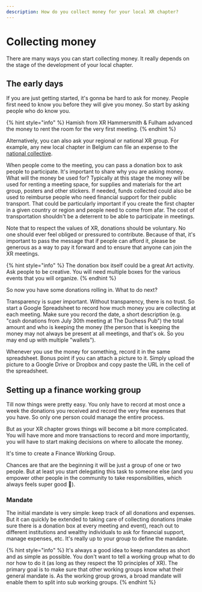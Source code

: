 ```yaml
---
description: How do you collect money for your local XR chapter?
---
```


# Collecting money

There are many ways you can start collecting money. It really depends on the stage of the development of your local chapter.

## The early days

If you are just getting started, it's gonna be hard to ask for money. People first need to know you before they will give you money. So start by asking people who do know you.

{% hint style="info" %}
Hamish from XR Hammersmith & Fulham advanced the money to rent the room for the very first meeting.
{% endhint %}

Alternatively, you can also ask your regional or national XR group. For example, any new local chapter in Belgium can file an expense to the [national collective](https://opencollective.com/xr-belgium).

When people come to the meeting, you can pass a donation box to ask people to participate. It's important to share why you are asking money. What will the money be used for? Typically at this stage the money will be used for renting a meeting space, for supplies and materials for the art group, posters and other stickers. If needed, funds collected could also be used to reimburse people who need financial support for their public transport. That could be particularly important if you create the first chapter in a given country or region and people need to come from afar. The cost of transportation shouldn't be a deterrent to be able to participate in meetings.

Note that to respect the values of XR, donations should be voluntary. No one should ever feel obliged or pressured to contribute. Because of that, it's important to pass the message that if people can afford it, please be generous as a way to pay it forward and to ensure that anyone can join the XR meetings.

{% hint style="info" %}
The donation box itself could be a great Art activity. Ask people to be creative. You will need multiple boxes for the various events that you will organize.
{% endhint %}

So now you have some donations rolling in. What to do next?

Transparency is super important. Without transparency, there is no trust. So start a Google Spreadsheet to record how much money you are collecting at each meeting. Make sure you record the date, a short description \(e.g. "cash donations from July 30th meeting at The Duchess Pub"\) the total amount and who is keeping the money \(the person that is keeping the money may not always be present at all meetings, and that's ok. So you may end up with multiple "wallets"\).

Whenever you use the money for something, record it in the same spreadsheet. Bonus point if you can attach a picture to it. Simply upload the picture to a Google Drive or Dropbox and copy paste the URL in the cell of the spreadsheet.

## Setting up a finance working group

Till now things were pretty easy. You only have to record at most once a week the donations you received and record the very few expenses that you have. So only one person could manage the entire process.

But as your XR chapter grows things will become a bit more complicated. You will have more and more transactions to record and more importantly, you will have to start making decisions on where to allocate the money.

 It's time to create a Finance Working Group.

Chances are that are the beginning it will be just a group of one or two people. But at least you start delegating this task to someone else \(and you empower other people in the community to take responsibilities, which always feels super good 🤗\).

### Mandate

The initial mandate is very simple: keep track of all donations and expenses. But it can quickly be extended to taking care of collecting donations \(make sure there is a donation box at every meeting and event\), reach out to different institutions and wealthy individuals to ask for financial support, manage expenses, etc. It's really up to your group to define the mandate. 

{% hint style="info" %}
It's always a good idea to keep mandates as short and as simple as possible. You don't want to tell a working group what to do nor how to do it \(as long as they respect the 10 principles of XR\). The primary goal is to make sure that other working groups know what their general mandate is. As the working group grows, a broad mandate will enable them to split into sub working groups.
{% endhint %}







